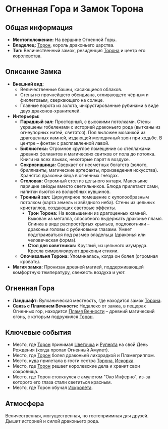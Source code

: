 # Огненная Гора и Замок Торона

## Общая информация

- **Местоположение:** На вершине Огненной Горы.
- **Владелец:** [Торон](../characters/main_heroes/toron.md), король драконьего царства.
- **Тип:** Величественный замок, резиденция [Торона](../characters/main_heroes/toron.md) и центр его королевства.

## Описание Замка

- **Внешний вид:**
  - Величественные башни, касающиеся облаков.
  - Стены из прочнейшего обсидиана, отливающего чёрным и фиолетовым, сверкающего на солнце.
  - Главные ворота из золота, инкрустированные рубинами в виде двух драконов-хранителей.
- **Интерьеры:**
  - **Парадный зал:** Просторный, с высокими потолками. Стены украшены гобеленами с историей драконьего рода (вытканы из огнеупорных нитей, светятся). Пол выложен мозаикой из драгоценных камней, издающей мелодичный звон при ходьбе. В центре – фонтан с расплавленной лавой.
  - **Библиотека:** Огромное круглое помещение со стеллажами древних фолиантов и магических свитков от пола до потолка. Книги на всех языках, некоторые парят в воздухе.
  - **Сокровищница:** Сверкает от несметных богатств (золото, бриллианты, магические артефакты, произведения искусства). Хранятся драконьи яйца в огненных гнёздах.
  - **Столовая:** Огромный стол из цельного янтаря. Маленькие парящие звёзды вместо светильников. Блюда прилетают сами, напитки льются из волшебных кувшинов.
  - **Тронный зал:** Циркулярное помещение с куполообразным потолком (карта земель и звёздного неба). Стены из цельных кристаллов, создающих световые эффекты.
    - **Трон Торона:** На возвышении из драгоценных камней. Выкован из металла, способного выдержать драконье пламя. Спинка в виде распростёртых крыльев, подлокотники – драконьи головы с рубиновыми глазами. Умеет подстраиваться под размер владельца (драконья или человеческая форма).
    - **Стол для советников:** Круглый, из цельного изумруда. Кресла символизируют драконьи стихии.
  - **Опочивальня Торона:** Упоминалась, когда он болел (огромная кровать).
- **Магия замка:** Пронизан древней магией, поддерживающей комфортную температуру, свежесть воздуха и уют.

## Огненная Гора

- **Ландшафт:** Вулканическая местность, где находится замок [Торона](../characters/main_heroes/toron.md).
- **Связь с Пламенем Вечности:** Недалеко от замка, в пещерах Огненных гор, находится [Пламя Вечности](../characters/friends_allies/plamya_vechnosti.md) – древний магический огонь, с которым подружился [Торон](../characters/main_heroes/toron.md).

## Ключевые события

- Место, где [Торон](../characters/main_heroes/toron.md) принимал [Цветочка](../characters/main_heroes/cvetochek.md) и [Руперта](../characters/main_heroes/rupert.md) на свой День Рождения (когда пропал Огненный Амулет).
- Место, где [Торон](../characters/main_heroes/toron.md) болел драконьей лихорадкой и Пламегриппом.
- Место, куда прилетала в гости сестра [Торона](../characters/main_heroes/toron.md), [Искорка](../characters/relatives/iskorka_sestra_torona.md).
- Место, где [Торон](../characters/main_heroes/toron.md) решает королевские дела и хранит свои сокровища.
- Место, где Торон столкнулся с амулетом "Око Инферно", из-за которого его глаза стали светиться красным.
- Место, где Торон обучал [Искролёта](../characters/friends_allies/iskrolyot_drakon.md).

## Атмосфера

Величественная, могущественная, но гостеприимная для друзей. Дышит историей и силой драконьего рода.
